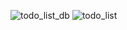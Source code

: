 ![todo_list_db](https://github.com/user-attachments/assets/489232cb-92e5-4ba4-88eb-7a45ee55688c)
![todo_list](https://github.com/user-attachments/assets/ec404bff-20a4-4a43-b30b-a66ee188165d)
